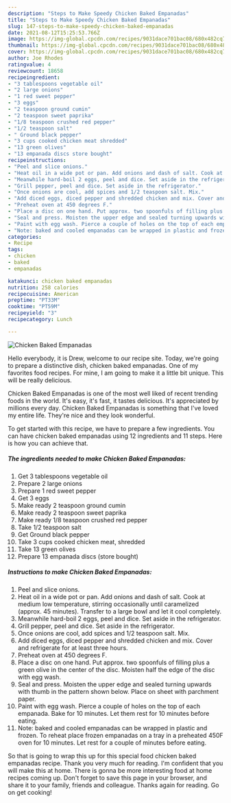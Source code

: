 ```yaml
---
description: "Steps to Make Speedy Chicken Baked Empanadas"
title: "Steps to Make Speedy Chicken Baked Empanadas"
slug: 147-steps-to-make-speedy-chicken-baked-empanadas
date: 2021-08-12T15:25:53.766Z
image: https://img-global.cpcdn.com/recipes/9031dace701bac08/680x482cq70/chicken-baked-empanadas-recipe-main-photo.jpg
thumbnail: https://img-global.cpcdn.com/recipes/9031dace701bac08/680x482cq70/chicken-baked-empanadas-recipe-main-photo.jpg
cover: https://img-global.cpcdn.com/recipes/9031dace701bac08/680x482cq70/chicken-baked-empanadas-recipe-main-photo.jpg
author: Joe Rhodes
ratingvalue: 4
reviewcount: 18658
recipeingredient:
- "3 tablespoons vegetable oil"
- "2 large onions"
- "1 red sweet pepper"
- "3 eggs"
- "2 teaspoon ground cumin"
- "2 teaspoon sweet paprika"
- "1/8 teaspoon crushed red pepper"
- "1/2 teaspoon salt"
- " Ground black pepper"
- "3 cups cooked chicken meat shredded"
- "13 green olives"
- "13 empanada discs store bought"
recipeinstructions:
- "Peel and slice onions."
- "Heat oil in a wide pot or pan. Add onions and dash of salt. Cook at medium low temperature, stirring occasionally until caramelized (approx. 45 minutes). Transfer to a large bowl and let it cool completely."
- "Meanwhile hard-boil 2 eggs, peel and dice. Set aside in the refrigerator."
- "Grill pepper, peel and dice. Set aside in the refrigerator."
- "Once onions are cool, add spices and 1/2 teaspoon salt. Mix."
- "Add diced eggs, diced pepper and shredded chicken and mix. Cover and refrigerate for at least three hours."
- "Preheat oven at 450 degrees F."
- "Place a disc on one hand. Put approx. two spoonfuls of filling plus a green olive in the center of the disc. Moisten half the edge of the disc with egg wash."
- "Seal and press. Moisten the upper edge and sealed turning upwards with thumb in the pattern shown below. Place on sheet with parchment paper."
- "Paint with egg wash. Pierce a couple of holes on the top of each empanada. Bake for 10 minutes. Let them rest for 10 minutes before eating."
- "Note: baked and cooled empanadas can be wrapped in plastic and frozen. To reheat place frozen empanadas on a tray in a preheated 450F oven for 10 minutes. Let rest for a couple of minutes before eating."
categories:
- Recipe
tags:
- chicken
- baked
- empanadas

katakunci: chicken baked empanadas 
nutrition: 258 calories
recipecuisine: American
preptime: "PT33M"
cooktime: "PT59M"
recipeyield: "3"
recipecategory: Lunch

---
```



![Chicken Baked Empanadas](https://img-global.cpcdn.com/recipes/9031dace701bac08/680x482cq70/chicken-baked-empanadas-recipe-main-photo.jpg)

Hello everybody, it is Drew, welcome to our recipe site. Today, we're going to prepare a distinctive dish, chicken baked empanadas. One of my favorites food recipes. For mine, I am going to make it a little bit unique. This will be really delicious.



Chicken Baked Empanadas is one of the most well liked of recent trending foods in the world. It's easy, it's fast, it tastes delicious. It's appreciated by millions every day. Chicken Baked Empanadas is something that I've loved my entire life. They're nice and they look wonderful.


To get started with this recipe, we have to prepare a few ingredients. You can have chicken baked empanadas using 12 ingredients and 11 steps. Here is how you can achieve that.

<!--inarticleads1-->

##### The ingredients needed to make Chicken Baked Empanadas:

1. Get 3 tablespoons vegetable oil
1. Prepare 2 large onions
1. Prepare 1 red sweet pepper
1. Get 3 eggs
1. Make ready 2 teaspoon ground cumin
1. Make ready 2 teaspoon sweet paprika
1. Make ready 1/8 teaspoon crushed red pepper
1. Take 1/2 teaspoon salt
1. Get  Ground black pepper
1. Take 3 cups cooked chicken meat, shredded
1. Take 13 green olives
1. Prepare 13 empanada discs (store bought)




<!--inarticleads2-->

##### Instructions to make Chicken Baked Empanadas:

1. Peel and slice onions.
1. Heat oil in a wide pot or pan. Add onions and dash of salt. Cook at medium low temperature, stirring occasionally until caramelized (approx. 45 minutes). Transfer to a large bowl and let it cool completely.
1. Meanwhile hard-boil 2 eggs, peel and dice. Set aside in the refrigerator.
1. Grill pepper, peel and dice. Set aside in the refrigerator.
1. Once onions are cool, add spices and 1/2 teaspoon salt. Mix.
1. Add diced eggs, diced pepper and shredded chicken and mix. Cover and refrigerate for at least three hours.
1. Preheat oven at 450 degrees F.
1. Place a disc on one hand. Put approx. two spoonfuls of filling plus a green olive in the center of the disc. Moisten half the edge of the disc with egg wash.
1. Seal and press. Moisten the upper edge and sealed turning upwards with thumb in the pattern shown below. Place on sheet with parchment paper.
1. Paint with egg wash. Pierce a couple of holes on the top of each empanada. Bake for 10 minutes. Let them rest for 10 minutes before eating.
1. Note: baked and cooled empanadas can be wrapped in plastic and frozen. To reheat place frozen empanadas on a tray in a preheated 450F oven for 10 minutes. Let rest for a couple of minutes before eating.




So that is going to wrap this up for this special food chicken baked empanadas recipe. Thank you very much for reading. I'm confident that you will make this at home. There is gonna be more interesting food at home recipes coming up. Don't forget to save this page in your browser, and share it to your family, friends and colleague. Thanks again for reading. Go on get cooking!
